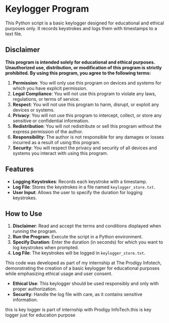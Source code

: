 # Keylogger Program

This Python script is a basic keylogger designed for educational and ethical purposes only. It records keystrokes and logs them with timestamps to a text file. 

## Disclaimer

**This program is intended solely for educational and ethical purposes. Unauthorized use, distribution, or modification of this program is strictly prohibited. By using this program, you agree to the following terms:**

1. **Permission**: You will only use this program on devices and systems for which you have explicit permission.
2. **Legal Compliance**: You will not use this program to violate any laws, regulations, or terms of service.
3. **Respect**: You will not use this program to harm, disrupt, or exploit any devices or systems.
4. **Privacy**: You will not use this program to intercept, collect, or store any sensitive or confidential information.
5. **Redistribution**: You will not redistribute or sell this program without the express permission of the author.
6. **Responsibility**: The author is not responsible for any damages or losses incurred as a result of using this program.
7. **Security**: You will respect the privacy and security of all devices and systems you interact with using this program.

## Features

- **Logging Keystrokes**: Records each keystroke with a timestamp.
- **Log File**: Stores the keystrokes in a file named `keylogger_store.txt`.
- **User Input**: Allows the user to specify the duration for logging keystrokes.

## How to Use

1. **Disclaimer**: Read and accept the terms and conditions displayed when running the program.
2. **Run the Program**: Execute the script in a Python environment.
3. **Specify Duration**: Enter the duration (in seconds) for which you want to log keystrokes when prompted.
4. **Log File**: The keystrokes will be logged in `keylogger_store.txt`.

This code was developed as part of my internship at The Prodigy Infotech, demonstrating the creation of a basic keylogger for educational purposes while emphasizing ethical usage and user consent.



- **Ethical Use**: This keylogger should be used responsibly and only with proper authorization.
- **Security**: Handle the log file with care, as it contains sensitive information.

this is key logger is part of internship with Prodigy InfoTech.this is key logger just for education purpose
